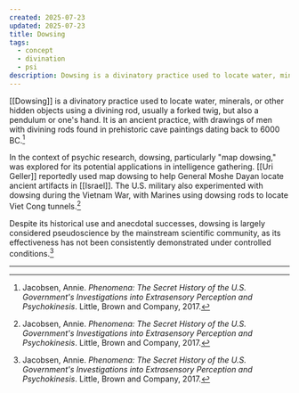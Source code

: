 ```yaml
---
created: 2025-07-23
updated: 2025-07-23
title: Dowsing
tags:
  - concept
  - divination
  - psi
description: Dowsing is a divinatory practice used to locate water, minerals, or other hidden objects using a divining rod or pendulum.
---
```


[[Dowsing]] is a divinatory practice used to locate water, minerals, or other hidden objects using a divining rod, usually a forked twig, but also a pendulum or one's hand. It is an ancient practice, with drawings of men with divining rods found in prehistoric cave paintings dating back to 6000 BC.[^1]

In the context of psychic research, dowsing, particularly "map dowsing," was explored for its potential applications in intelligence gathering. [[Uri Geller]] reportedly used map dowsing to help General Moshe Dayan locate ancient artifacts in [[Israel]]. The U.S. military also experimented with dowsing during the Vietnam War, with Marines using dowsing rods to locate Viet Cong tunnels.[^1]

Despite its historical use and anecdotal successes, dowsing is largely considered pseudoscience by the mainstream scientific community, as its effectiveness has not been consistently demonstrated under controlled conditions.[^1]

---

[^1]: Jacobsen, Annie. *Phenomena: The Secret History of the U.S. Government's Investigations into Extrasensory Perception and Psychokinesis*. Little, Brown and Company, 2017.
